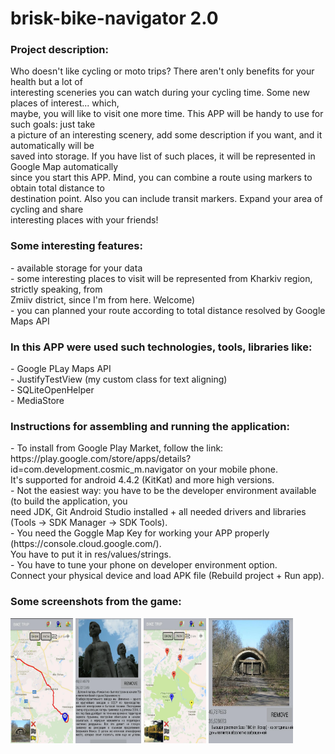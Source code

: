 # brisk-bike-navigator 2.0

<h3>Project description:</h3>
Who doesn't like cycling or moto trips? There aren't only benefits for your health but a lot of<br>
interesting sceneries you can watch during your cycling time. Some new places of interest... which,<br>
maybe, you will like to visit one more time. This APP will be handy to use for such goals: just take<br>
a picture of an interesting scenery, add some description if you want, and it automatically will be<br>
saved into storage. If you have list of such places, it will be represented in Google Map automatically<br>
since you start this APP. Mind, you can combine a route using markers to obtain total distance to <br>
destination point. Also you can include transit markers. Expand your area of cycling and share<br>
interesting places with your friends!<br>

<h3>Some interesting features:</h3>
- available storage for your data<br>
- some interesting places to visit will be represented from Kharkiv region, strictly speaking, from<br>
  Zmiiv district, since I'm from here. Welcome)<br>
- you can planned your route according to total distance resolved by Google Maps API<br>

<h3>In this APP were used such technologies, tools, libraries like:</h3>
- Google PLay Maps API<br>
- JustifyTestView (my custom class for text aligning)<br>
- SQLiteOpenHelper<br>
- MediaStore<br>

<h3>Instructions for assembling and running the application:</h3>
- To install from Google Play Market, follow the link:<br>
  https://play.google.com/store/apps/details?id=com.development.cosmic_m.navigator on your mobile phone.<br>
  It's supported for android 4.4.2 (KitKat) and more high versions.<br>
- Not the easiest way: you have to be the developer environment available (to build the application, you<br>
  need JDK, Git Android Studio installed + all needed drivers and libraries<br>
  (Tools -> SDK Manager -> SDK Tools).<br>
- You need the Goggle Map Key for working your APP properly (https://console.cloud.google.com/).<br>
  You have to put it in res/values/strings.<br>
- You have to tune your phone on developer environment option.<br>
  Connect your physical device and load APK file (Rebuild project + Run app).<br>

<h3>Some screenshots from the game:</h3>
<img alt="route_to_missile_base.png" height="200" src="route_to_missile_base.png" width="100"/>
<img alt="romantic.png" height="200" src="romantic.png" width="105"/>
<img alt="two_rivers_place.png" height="200" src="two_rivers_place.png" width="100"/>
<img alt="rocket_base.png" height="200" src="rocket_base.png" width="135"/>
